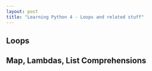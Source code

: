 ```yaml
---
layout: post
title: "Learning Python 4 - Loops and related stuff"
---
```


## Loops

## Map, Lambdas, List Comprehensions

